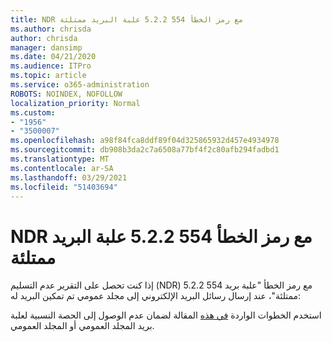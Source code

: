 ```yaml
---
title: NDR مع رمز الخطأ 554 5.2.2 علبة البريد ممتلئة
ms.author: chrisda
author: chrisda
manager: dansimp
ms.date: 04/21/2020
ms.audience: ITPro
ms.topic: article
ms.service: o365-administration
ROBOTS: NOINDEX, NOFOLLOW
localization_priority: Normal
ms.custom:
- "1956"
- "3500007"
ms.openlocfilehash: a98f84fca8ddf89f04d325865932d457e4934978
ms.sourcegitcommit: db908b3da2c7a6508a77bf4f2c80afb294fadbd1
ms.translationtype: MT
ms.contentlocale: ar-SA
ms.lasthandoff: 03/29/2021
ms.locfileid: "51403694"
---
```

# <a name="ndr-with-error-code-554-522-mailbox-full"></a>NDR مع رمز الخطأ 554 5.2.2 علبة البريد ممتلئة

إذا كنت تحصل على التقرير عدم التسليم (NDR) مع رمز الخطأ "علبة بريد 554 5.2.2 ممتلئة"، عند إرسال رسائل البريد الإلكتروني إلى مجلد عمومي تم تمكين البريد له:  

استخدم الخطوات الواردة [في هذه](https://aka.ms/554522) المقالة لضمان عدم الوصول إلى الحصة النسبية لعلبة بريد المجلد العمومي أو المجلد العمومي.
